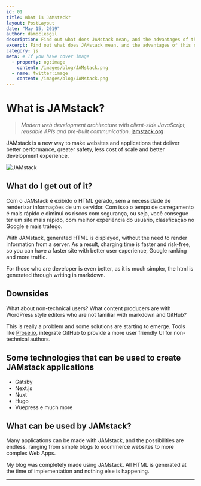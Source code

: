 ```yaml
---
id: 01
title: What is JAMstack?
layout: PostLayout
date: "May 15, 2019"
author: damoclesgil
description: Find out what does JAMstack mean, and the advantages of this set of technologies
excerpt: Find out what does JAMstack mean, and the advantages of this set of technologies
category: js
meta: # If you have cover image
  - property: og:image
    content: /images/blog/JAMstack.png
  - name: twitter:image
    content: /images/blog/JAMstack.png
---
```


# What is JAMstack?

> _Modern web development architecture with client-side JavaScript, reusable APIs and pre-built communication._ [jamstack.org](https://jamstack.org/)

JAMstack is a new way to make websites and applications that deliver better performance, greater safety, less cost of scale and better development experience.

![JAMstack](/images/blog/JAMstack.png)

## What do I get out of it?

Com o JAMstack é exibido o HTML gerado, sem a necessidade de renderizar informações de um servidor. Com isso o tempo de carregamento é mais rápido e diminui os riscos com segurança, ou seja, você consegue ter um site mais rápido, com melhor experiência do usuário, classficação no Google e mais tráfego.

With JAMstack, generated HTML is displayed, without the need to render information from a server. As a result, charging time is faster and risk-free, so you can have a faster site with better user experience, Google ranking and more traffic.

For those who are developer is even better, as it is much simpler, the html is generated through writing in markdown.

## Downsides

What about non-technical users? What content producers are with WordPress style editors who are not familiar with markdown and GitHub?

This is really a problem and some solutions are starting to emerge. Tools like [Prose.io](https://prose.io), integrate GitHub to provide a more user friendly UI for non-technical authors.

## Some technologies that can be used to create JAMstack applications

- Gatsby
- Next.js
- Nuxt
- Hugo
- Vuepress e much more

## What can be used by JAMstack?

Many applications can be made with JAMstack, and the possibilities are endless, ranging from simple blogs to ecommerce websites to more complex Web Apps.

My blog was completely made using JAMstack. All HTML is generated at the time of implementation and nothing else is happening.

---
